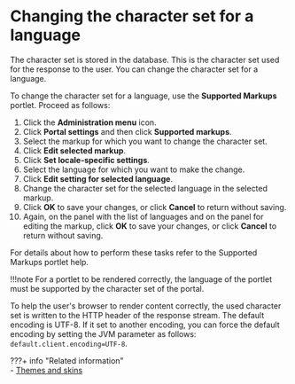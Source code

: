 # Changing the character set for a language

The character set is stored in the database. This is the character set used for the response to the user. You can change the character set for a language.

To change the character set for a language, use the **Supported Markups** portlet. Proceed as follows:

1.  Click the **Administration menu** icon.
2.  Click **Portal settings** and then click **Supported markups**.
3.  Select the markup for which you want to change the character set.
4.  Click **Edit selected markup**.
5.  Click **Set locale-specific settings**.
6.  Select the language for which you want to make the change.
7.  Click **Edit setting for selected language**.
8.  Change the character set for the selected language in the selected markup.
9.  Click **OK** to save your changes, or click **Cancel** to return without saving.
10. Again, on the panel with the list of languages and on the panel for editing the markup, click **OK** to save your changes, or click **Cancel** to return without saving.

For details about how to perform these tasks refer to the Supported Markups portlet help.

!!!note
    For a portlet to be rendered correctly, the language of the portlet must be supported by the character set of the portal.

To help the user's browser to render content correctly, the used character set is written to the HTTP header of the response stream. The default encoding is UTF-8. If it set to another encoding, you can force the default encoding by setting the JVM parameter as follows: `default.client.encoding=UTF-8`.


???+ info "Related information"  
    -   [Themes and skins](../../portal_admin_tools/portal_user_interface/managing_pages/manage_pages_portlets/customizing_pages/admcustom_skins.md)

